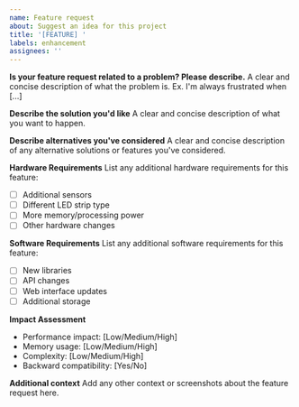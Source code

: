 ```yaml
---
name: Feature request
about: Suggest an idea for this project
title: '[FEATURE] '
labels: enhancement
assignees: ''
---
```


**Is your feature request related to a problem? Please describe.**
A clear and concise description of what the problem is. Ex. I'm always frustrated when [...]

**Describe the solution you'd like**
A clear and concise description of what you want to happen.

**Describe alternatives you've considered**
A clear and concise description of any alternative solutions or features you've considered.

**Hardware Requirements**
List any additional hardware requirements for this feature:
- [ ] Additional sensors
- [ ] Different LED strip type
- [ ] More memory/processing power
- [ ] Other hardware changes

**Software Requirements**
List any additional software requirements for this feature:
- [ ] New libraries
- [ ] API changes
- [ ] Web interface updates
- [ ] Additional storage

**Impact Assessment**
- Performance impact: [Low/Medium/High]
- Memory usage: [Low/Medium/High]
- Complexity: [Low/Medium/High]
- Backward compatibility: [Yes/No]

**Additional context**
Add any other context or screenshots about the feature request here. 